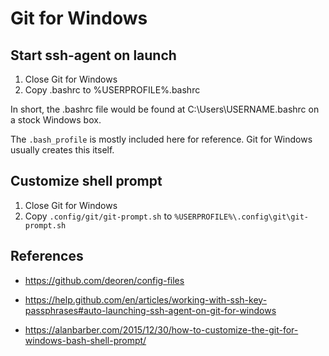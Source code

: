 # Git for Windows

## Start ssh-agent on launch

1. Close Git for Windows
1. Copy .bashrc to %USERPROFILE%\.bashrc

In short, the .bashrc file would be found at C:\Users\USERNAME\.bashrc on a
stock Windows box.

The `.bash_profile` is mostly included here for reference. Git for Windows
usually creates this itself.

## Customize shell prompt

1. Close Git for Windows
1. Copy `.config/git/git-prompt.sh` to `%USERPROFILE%\.config\git\git-prompt.sh`

## References

- <https://github.com/deoren/config-files>

- <https://help.github.com/en/articles/working-with-ssh-key-passphrases#auto-launching-ssh-agent-on-git-for-windows>
- <https://alanbarber.com/2015/12/30/how-to-customize-the-git-for-windows-bash-shell-prompt/>
